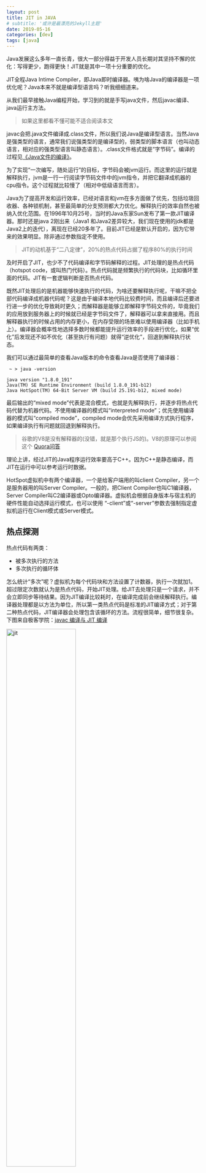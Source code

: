 ```yaml
---
layout: post
title: JIT in JAVA
# subtitle: '或许是最漂亮的Jekyll主题'
date: 2019-05-16
categories: [dev]
tags: [java]
---
```

Java发展这么多年一直长青，很大一部分得益于开发人员长期对其坚持不懈的优化：写得更少，跑得更快！JIT就是其中一项十分重要的优化。

JIT全程Java Intime Compiler，即Java即时编译器。咦为啥Java的编译器是一项优化呢？Java本来不就是编译型语言吗？听我细细道来。

从我们最早接触Java编程开始，学习到的就是手写java文件，然后javac编译、java运行主方法。

> 如果这里都看不懂可能不适合阅读本文

javac会把.java文件编译成.class文件，所以我们说Java是编译型语言。当然Java是强类型的语言，通常我们说强类型的是编译型的，弱类型的脚本语言（也叫动态语言，相对应的强类型语言叫静态语言）。.class文件格式就是“字节码”。编译的过程见[《Java文件的编译》](/javaCompile/)。

为了实现“一次编写，随处运行”的目标，字节码会被jvm运行。而这里的运行就是解释执行，jvm是一行一行阅读字节码文件中的jvm指令，并把它翻译成机器的cpu指令。这个过程就比较慢了（相对中低级语言而言）。

Java为了提高开发和运行效率，已经对语言和jvm在多方面做了优先，包括垃圾回收器、各种锁机制，甚至最简单的分支预测都大力优化。解释执行的效率自然也被纳入优化范围。在1996年10月25号，当时的Java东家Sun发布了第一款JIT编译器。那时还是java 2刚出来（Java1 和Java2差异较大，我们现在使用的jdk都是Java2上的迭代），离现在已经20多年了。目前JIT已经是默认开启的，因为它带来的效果明显。除非通过参数指定不使用。

> JIT的动机基于“二八定律”，20%的热点代码占据了程序80%的执行时间

及时开启了JIT，也少不了代码编译和字节码解释的过程。JIT处理的是热点代码（hotspot code，或叫热门代码）。热点代码就是频繁执行的代码块，比如循环里面的代码。JIT有一套逻辑判断是否热点代码。

既然JIT处理后的是机器能够快速执行的代码，为啥还要解释执行呢，干嘛不把全部代码编译成机器代码呢？这是由于编译本地代码比较费时间，而且编译后还要进行进一步的优化导致耗时更久；而解释器是能够立即解释字节码文件的，毕竟我们的应用放到服务器上的时候就已经是字节码文件了，解释器可以拿来直接用。而且解释器执行的时候占用的内存更小，在内存受限的场景难以使用编译器（比如手机上）。编译器会概率性地选择多数时候都能提升运行效率的手段进行优化，如果“优化”后发现还不如不优化（甚至执行有问题）就得“逆优化”，回退到解释执行状态。

我们可以通过最简单的查看Java版本的命令查看Java是否使用了编译器：

```
 ~ > java -version

java version "1.8.0_191"
Java(TM) SE Runtime Environment (build 1.8.0_191-b12)
Java HotSpot(TM) 64-Bit Server VM (build 25.191-b12, mixed mode)
```
最后输出的“mixed mode”代表是混合模式，也就是先解释执行，并逐步将热点代码代替为机器代码。不使用编译器的模式叫“interpreted mode”；优先使用编译器的模式叫“compiled mode”，compiled mode会优先采用编译方式执行程序，如果编译执行有问题就回退到解释执行。

> 谷歌的V8是没有解释器的(没错，就是那个执行JS的)。V8的原理可以参阅这个 [Quora问答](https://www.quora.com/How-does-the-Google-V8-engine-work)

理论上讲，经过JIT的Java程序运行效率要高于C++。因为C++是静态编译，而JIT在运行中可以参考运行时数据。

HotSpot虚拟机中有两个编译器，一个是给客户端用的叫client Compiler，另一个是服务器用的叫Server Compiler。一般的，把Client Compiler也叫C1编译器，Server Compiler叫C2编译器或Opto编译器。虚拟机会根据自身版本与宿主机的硬件性能自动选择运行模式，也可以使用 “-client”或“-server”参数去强制指定虚拟机运行在Client模式或Server模式。

## 热点探测
热点代码有两类：
- 被多次执行的方法
- 多次执行的循环体

怎么统计“多次”呢？虚拟机为每个代码块和方法设置了计数器，执行一次就加1。超过限定次数就认为是热点代码，开始JIT处理。给JIT去处理只是一个请求，并不会立即同步等待结果。因为JIT编译比较耗时，在编译完成前会继续解释执行。编译器处理都是以方法为单位，所以第一类热点代码是标准的JIT编译方式；对于第二种热点代码，JIT编译器会处理包含该循环的方法。流程很简单，细节很复杂。下图来自极客学院：[javac 编译与 JIT 编译](http://wiki.jikexueyuan.com/project/java-vm/javac-jit.html)

  <div class="entry">
    <img width="60%" src="http://wiki.jikexueyuan.com/project/java-vm/images/javafunction.png" alt="jit" />
  </div>
考虑这个问题：方法在执行时会被放到栈上，对于计算密集型的方法，大量计算任务都在一个方法内循环。这满足第二类热点代码，会被编译。但是方法并没有退出重新执行，编译后的代码怎么能够执行呢？

这个对于早期的JIT的确是个问题，不过现在JVM用到了”栈上替换“的技术：在执行过程中如果编译版本可用了，虚拟机会暂停，把编译版本的方法替换到栈上。反之亦然，上面说过逆优化。

那到底是超过多少次？
HotSpot虚拟机有两种计数器（方法会同时记录这两个计数），它们的阈值并不同。
- 调用次数计数器，可以通过-XX：CompileThreadhold参数指定阈值，不指定默认C1是1500次，C2是1万次。
- 字节码中向之前跳转的指令叫“回边”，回边次数是回边计数器。明显这个针对的是第二类热点代码。它的阈值是算出来的，公式如下

```
OSR 阈值 = CompileThreshold * 
((OnStackReplacePercentage - InterpreterProfilePercentage)/100)
```
第一个参数CompileThreshold就是调用计数器，后面两个也都可以通过-XX指定。默认InterpreterProfilePercentage是33，而OnStackReplacePercentage的默认值在客户端和服务器模式不一样，分别是933和140，所以阈值分别是13500和10700。

## 分层编译（Tiered Compilation）
Tiered Compilation是Java7中出现的，目的是整合C1的快速编译和C2的快速执行。因为C2使用了“激进”的优化手段，编译较慢。Java7以前，一般要求快速启动的GUI程序会选择C1，偏好性能的服务器程序使用C2。

Tiered Compilation将编译分为0到4五级，怎么区分呢？看图吧，我并不太懂（出处见水印，侵删）：
  <div class="entry">
    <img width="80%" src="https://s3.51cto.com/oss/201803/21/df56ec26d2f218a151b0729ef13c35ab.jpg-wh_651x-s_3994917337.jpg" alt="Tiered Compilation" />
  </div>
好吧其实图中并没他们的区别，只是有无profiling而已。

> java 10中引入了编译更慢的Graal代替C2成为了第五级编译器。C2是用C++编写的，Graal是Java编写的。只是两种语言而已，为什么要用Java重写一个编译器呢？
> 
> 因为C2中的全部优化能力已经全部移植到了Graal上，而Graal上面有一些算法（比如inlining算法及partial escape analysis）并不能用C++实现。 
 
Inlining被称为优化之母，因为它能引发更深的优化，能将对getter、setter的访问优化成单一内存访问。

常见的逃逸分析针对的就是锁去除。如果对象被单一线程访问，则可去除锁；如果对象是堆分配且仅被单一方法访问，则可转化成栈分配，并伴随将对字段的访问替换成对操作数的访问，从而进一步将栈分配转换成虚拟分配。另外一大逃逸分析场景是for-loop。

Java10默认激进优化器依然是C2，要使用Graal需要使用参数-XX:+UnlockExperimentalVMOptions -XX:+UseJVMCICompiler来开启。

参考文献：

[动态编译与性能测量](https://www.ibm.com/developerworks/cn/java/j-jtp12214/#author)

[Java 即时编译器JIT机制以及编译优化](https://www.cnblogs.com/linghu-java/p/8589843.html)
